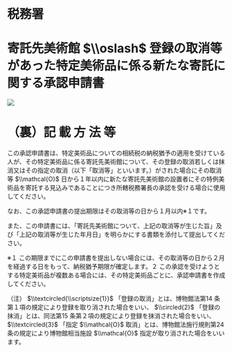 # 税務署

# 寄託先美術館 $\\oslash$ 登録の取消等があった特定美術品に係る新たな寄託に関する承認申請書

![](https://www.nta.go.jp/tmp/2cadadfb-d67a-4209-9780-177bdbf00513/images/1c1392b6644c3513b5a6652c110136ed01027b0e627bc41975130710ce306ba3.jpg)

# （裏）記 載 方 法 等

この承認申請書は、特定美術品についての相続税の納税猶予の適用を受けている人が、その特定美術品に係る寄託先美術館について、その登録の取消若しくは抹消又はその指定の取消（以下「取消等」といいます。）がされた場合にその取消等 $\\mathcal{O}$ 日から１年以内に新たな寄託先美術館の設置者にその特例美術品を寄託する見込みであることにつき所轄税務署長の承認を受ける場合に使用してください。

なお、この承認申請書の提出期限はその取消等の日から１月以内※１です。

また、この申請書には、「寄託先美術館について、上記の取消等が生じた旨」及び「上記の取消等が生じた年月日」を明らかにする書類を添付して提出してください。

※１ この期限までにこの申請書を提出しない場合には、その取消等の日から２月を経過する日をもって、納税猶予期限が確定します。２ この承認を受けようとする特定美術品が複数ある場合には、その特定美術品ごとに、承認申請書を作成してください。

（注） $\\textcircled{\\scriptsize{1}}$ 「登録の取消」とは、博物館法第14 条第１項の規定により登録を取り消された場合をいい、 $\\circled{2}$ 「登録の抹消」とは、同法第15 条第２項の規定により登録を抹消された場合をいい、 $\\textcircled{3}$ 「指定 $\\mathcal{O}$ 取消」とは、博物館法施行規則第24 条の規定により博物館相当施設 $\\mathcal{O}$ 指定が取り消された場合をいいます。